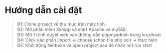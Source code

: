 # Hướng dẫn cài đặt
>B1: Clone project về thư mục trên máy tính.  
>B2: Mở phần mềm Xampp và start Apache và mySQL  
>B3: Mở 1 trình duyệt web vào đường dẫn phpmyadmin trong localhost  
>B4: Click vào phần import -> choose (chọn file pho.sql) -> thực hiện  
>B5: Khởi động Netbean và open project sau đó nhấn nút run start  
